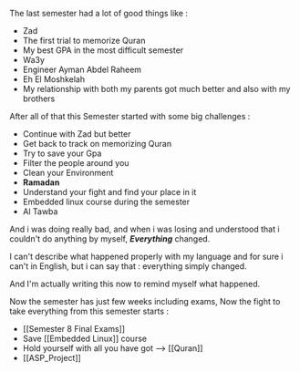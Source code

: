 The last semester had a lot of good things like :
- Zad
- The first trial to memorize Quran
- My best GPA in the most difficult semester
- Wa3y
- Engineer Ayman Abdel Raheem
- Eh El Moshkelah
- My relationship with both my parents got much better and also with my brothers

After all of that this Semester started with some big challenges :
- Continue with Zad but better 
- Get back to track on memorizing Quran 
- Try to save your Gpa
- Filter the people around you 
- Clean your Environment
- **Ramadan**
- Understand your fight and find your place in it
- Embedded linux course during the semester
- Al Tawba

And i was doing really bad, and when i was losing and understood that i couldn't do anything by myself, ***Everything*** changed.

I can't describe what happened properly with my language and for sure i can't in English, but i can say that : everything simply changed.

And I'm actually writing this now to remind myself what happened.

Now the semester has just few weeks including exams, Now the fight to take everything from this semester starts : 
- [[Semester 8 Final Exams]]
- Save [[Embedded Linux]] course
- Hold yourself with all you have got --> [[Quran]]
- [[ASP_Project]]